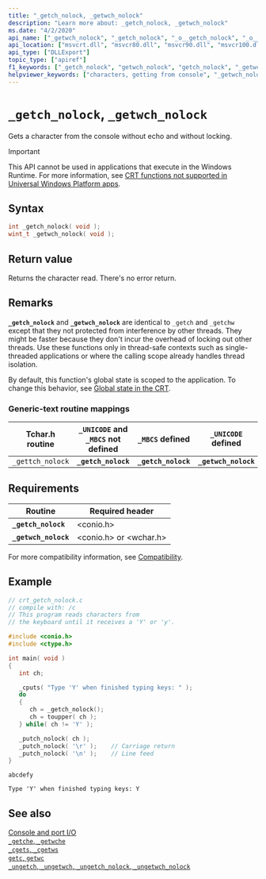 ```yaml
---
title: "_getch_nolock, _getwch_nolock"
description: "Learn more about: _getch_nolock, _getwch_nolock"
ms.date: "4/2/2020"
api_name: ["_getwch_nolock", "_getch_nolock", "_o__getch_nolock", "_o__getwch_nolock"]
api_location: ["msvcrt.dll", "msvcr80.dll", "msvcr90.dll", "msvcr100.dll", "msvcr100_clr0400.dll", "msvcr110.dll", "msvcr110_clr0400.dll", "msvcr120.dll", "msvcr120_clr0400.dll", "ucrtbase.dll", "api-ms-win-crt-conio-l1-1-0.dll"]
api_type: ["DLLExport"]
topic_type: ["apiref"]
f1_keywords: ["_getch_nolock", "getwch_nolock", "getch_nolock", "_getwch_nolock", "_gettch_nolock", "gettch_nolock"]
helpviewer_keywords: ["characters, getting from console", "_getwch_nolock function", "_getch_nolock function", "getwch_nolock function", "_gettch_nolock function", "console, reading from", "getch_nolock function", "gettch_nolock function"]
---
```

# `_getch_nolock`, `_getwch_nolock`

Gets a character from the console without echo and without locking.

> [!IMPORTANT]
> This API cannot be used in applications that execute in the Windows Runtime. For more information, see [CRT functions not supported in Universal Windows Platform apps](../../cppcx/crt-functions-not-supported-in-universal-windows-platform-apps.md).

## Syntax

```C
int _getch_nolock( void );
wint_t _getwch_nolock( void );
```

## Return value

Returns the character read. There's no error return.

## Remarks

**`_getch_nolock`** and **`_getwch_nolock`** are identical to `_getch` and `_getchw` except that they not protected from interference by other threads. They might be faster because they don't incur the overhead of locking out other threads. Use these functions only in thread-safe contexts such as single-threaded applications or where the calling scope already handles thread isolation.

By default, this function's global state is scoped to the application. To change this behavior, see [Global state in the CRT](../global-state.md).

### Generic-text routine mappings

| Tchar.h routine | `_UNICODE` and `_MBCS` not defined | `_MBCS` defined | `_UNICODE` defined |
|---|---|---|---|
| `_gettch_nolock` | **`_getch_nolock`** | **`_getch_nolock`** | **`_getwch_nolock`** |

## Requirements

| Routine | Required header |
|---|---|
| **`_getch_nolock`** | \<conio.h> |
| **`_getwch_nolock`** | \<conio.h> or \<wchar.h> |

For more compatibility information, see [Compatibility](../compatibility.md).

## Example

```C
// crt_getch_nolock.c
// compile with: /c
// This program reads characters from
// the keyboard until it receives a 'Y' or 'y'.

#include <conio.h>
#include <ctype.h>

int main( void )
{
   int ch;

   _cputs( "Type 'Y' when finished typing keys: " );
   do
   {
      ch = _getch_nolock();
      ch = toupper( ch );
   } while( ch != 'Y' );

   _putch_nolock( ch );
   _putch_nolock( '\r' );    // Carriage return
   _putch_nolock( '\n' );    // Line feed
}
```

```Input
abcdefy
```

```Output
Type 'Y' when finished typing keys: Y
```

## See also

[Console and port I/O](../console-and-port-i-o.md)\
[`_getche`, `_getwche`](getche-getwche.md)\
[`_cgets`, `_cgetws`](../cgets-cgetws.md)\
[`getc`, `getwc`](getc-getwc.md)\
[`_ungetch`, `_ungetwch`, `_ungetch_nolock`, `_ungetwch_nolock`](ungetch-ungetwch-ungetch-nolock-ungetwch-nolock.md)
